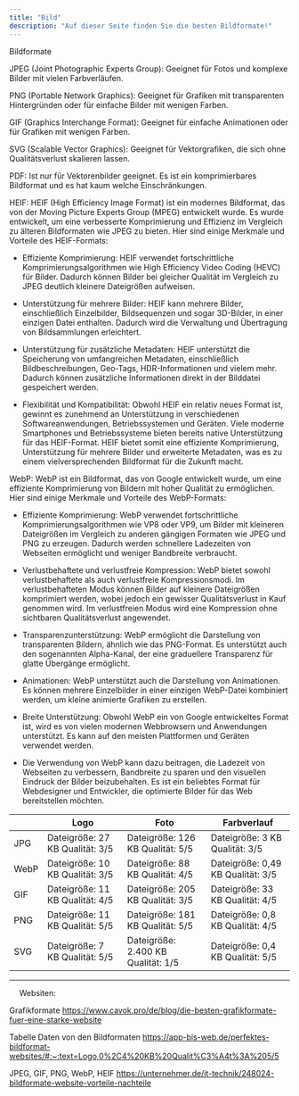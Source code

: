 ```yaml
---
title: "Bild"
description: "Auf dieser Seite finden Sie die besten Bildformate!"
---
```


Bildformate

JPEG (Joint Photographic Experts Group): Geeignet für Fotos und komplexe Bilder mit vielen Farbverläufen.

PNG (Portable Network Graphics): Geeignet für Grafiken mit transparenten Hintergründen oder für einfache Bilder mit wenigen Farben.

GIF (Graphics Interchange Format): Geeignet für einfache Animationen oder für Grafiken mit wenigen Farben.

SVG (Scalable Vector Graphics): Geeignet für Vektorgrafiken, die sich ohne Qualitätsverlust skalieren lassen.

PDF: Ist nur für Vektorenbilder geeignet. Es ist ein komprimierbares Bildformat und es hat kaum welche Einschränkungen. 

HEIF: HEIF (High Efficiency Image Format) ist ein modernes Bildformat, das von der Moving Picture Experts Group (MPEG) entwickelt wurde. Es wurde entwickelt, um eine verbesserte Komprimierung und Effizienz im Vergleich zu älteren Bildformaten wie JPEG zu bieten. Hier sind einige Merkmale und Vorteile des HEIF-Formats:
-	Effiziente Komprimierung: HEIF verwendet fortschrittliche Komprimierungsalgorithmen wie High Efficiency Video Coding (HEVC) für Bilder. Dadurch können Bilder bei gleicher Qualität im Vergleich zu JPEG deutlich kleinere Dateigrößen aufweisen.

-	Unterstützung für mehrere Bilder: HEIF kann mehrere Bilder, einschließlich Einzelbilder, Bildsequenzen und sogar 3D-Bilder, in einer einzigen Datei enthalten. Dadurch wird die Verwaltung und Übertragung von Bildsammlungen erleichtert.


-	Unterstützung für zusätzliche Metadaten: HEIF unterstützt die Speicherung von umfangreichen Metadaten, einschließlich Bildbeschreibungen, Geo-Tags, HDR-Informationen und vielem mehr. Dadurch können zusätzliche Informationen direkt in der Bilddatei gespeichert werden.

-	Flexibilität und Kompatibilität: Obwohl HEIF ein relativ neues Format ist, gewinnt es zunehmend an Unterstützung in verschiedenen Softwareanwendungen, Betriebssystemen und Geräten. Viele moderne Smartphones und Betriebssysteme bieten bereits native Unterstützung für das HEIF-Format.
HEIF bietet somit eine effiziente Komprimierung, Unterstützung für mehrere Bilder und erweiterte Metadaten, was es zu einem vielversprechenden Bildformat für die Zukunft macht.




WebP: WebP ist ein Bildformat, das von Google entwickelt wurde, um eine effiziente Komprimierung von Bildern mit hoher Qualität zu ermöglichen. Hier sind einige Merkmale und Vorteile des WebP-Formats:
-	Effiziente Komprimierung: WebP verwendet fortschrittliche Komprimierungsalgorithmen wie VP8 oder VP9, um Bilder mit kleineren Dateigrößen im Vergleich zu anderen gängigen Formaten wie JPEG und PNG zu erzeugen. Dadurch werden schnellere Ladezeiten von Webseiten ermöglicht und weniger Bandbreite verbraucht.

-	Verlustbehaftete und verlustfreie Kompression: WebP bietet sowohl verlustbehaftete als auch verlustfreie Kompressionsmodi. Im verlustbehafteten Modus können Bilder auf kleinere Dateigrößen komprimiert werden, wobei jedoch ein gewisser Qualitätsverlust in Kauf genommen wird. Im verlustfreien Modus wird eine Kompression ohne sichtbaren Qualitätsverlust angewendet.

-	Transparenzunterstützung: WebP ermöglicht die Darstellung von transparenten Bildern, ähnlich wie das PNG-Format. Es unterstützt auch den sogenannten Alpha-Kanal, der eine graduellere Transparenz für glatte Übergänge ermöglicht.

-	Animationen: WebP unterstützt auch die Darstellung von Animationen. Es können mehrere Einzelbilder in einer einzigen WebP-Datei kombiniert werden, um kleine animierte Grafiken zu erstellen.

-	Breite Unterstützung: Obwohl WebP ein von Google entwickeltes Format ist, wird es von vielen modernen Webbrowsern und Anwendungen unterstützt. Es kann auf den meisten Plattformen und Geräten verwendet werden.

-	Die Verwendung von WebP kann dazu beitragen, die Ladezeit von Webseiten zu verbessern, Bandbreite zu sparen und den visuellen Eindruck der Bilder beizubehalten. Es ist ein beliebtes Format für Webdesigner und Entwickler, die optimierte Bilder für das Web bereitstellen möchten.

|      | Logo                            | Foto                               | Farbverlauf                       |
|------|---------------------------------|------------------------------------|-----------------------------------|
| JPG  | Dateigröße: 27 KB Qualität: 3/5 | Dateigröße: 126 KB Qualität: 5/5   | Dateigröße: 3 KB Qualität: 3/5    |
| WebP | Dateigröße: 10 KB Qualität: 3/5 | Dateigröße: 88 KB Qualität: 4/5    | Dateigröße: 0,49 KB Qualität: 3/5 |
| GIF  | Dateigröße: 11 KB Qualität: 4/5 | Dateigröße: 205 KB Qualität: 3/5   | Dateigröße: 33 KB Qualität: 4/5   |
| PNG  | Dateigröße: 11 KB Qualität: 5/5 | Dateigröße: 181 KB Qualität: 5/5   | Dateigröße: 0,8 KB Qualität: 4/5  |
| SVG  | Dateigröße: 7 KB Qualität: 5/5  | Dateigröße: 2.400 KB Qualität: 1/5 | Dateigröße: 0,4 KB Qualität: 5/5  |

-------------------------------------------------------------------------------------------------------

 
Websiten:

Grafikformate
https://www.cavok.pro/de/blog/die-besten-grafikformate-fuer-eine-starke-website

Tabelle Daten von den Bildformaten
https://app-bis-web.de/perfektes-bildformat-websites/#:~:text=Logo,0%2C4%20KB%20Qualit%C3%A4t%3A%205/5

JPEG, GIF, PNG, WebP, HEIF
https://unternehmer.de/it-technik/248024-bildformate-website-vorteile-nachteile

